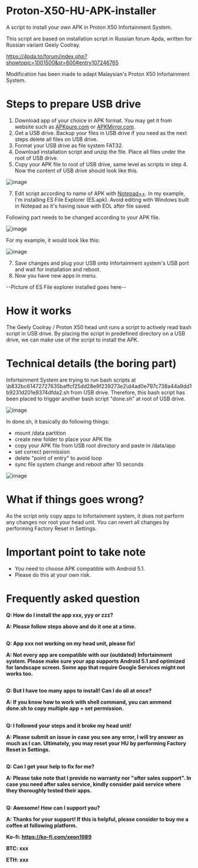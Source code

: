 # Proton-X50-HU-APK-installer
A script to install your own APK in Proton X50 Infortainment System.

This script are based on installation script in Russian forum 4pda, written for Russian variant Geely Coolray. 

https://4pda.to/forum/index.php?showtopic=1001500&st=600#entry107246765

Modification has been made to adapt Malaysian's Proton X50 Infortainment System.

# Steps to prepare USB drive
1. Download app of your choice in APK format. You may get it from website such as [APKpure.com](https://m.apkpure.com/) or [APKMirror.com](https://www.apkmirror.com/). 
2. Get a USB drive. Backup your files in USB drive if you need as the next steps delete all files on USB drive. 
3. Format your USB drive as file system FAT32. 
4. Download installation script and unzip the file. Place all files under the root of USB drive.
5. Copy your APK file to root of USB drive, same level as scripts in step 4. Now the content of USB drive should look like this. 

![image](https://user-images.githubusercontent.com/17538895/172921723-633a95b0-e1a9-4afc-863a-fb2cf6f0aa0c.png)

7. Edit script according to name of APK with [Notepad++](https://notepad-plus-plus.org/downloads/). In my example, I'm installing ES File Explorer (ES.apk). Avoid editing with Windows built in Notepad as it's having issue with EOL after file saved. 

Following part needs to be changed according to your APK file.

![image](https://user-images.githubusercontent.com/17538895/172922338-da687e55-e347-4cac-815f-50401002aa8a.png)

For my example, it would look like this:

![image](https://user-images.githubusercontent.com/17538895/172922529-2c4865e2-7c0e-4778-a545-15108affe0ec.png)

7. Save changes and plug your USB onto Infortainment system's USB port and wait for installation and reboot.
8. Now you have new apps in menu.

--Picture of ES File explorer installed goes here--

# How it works
The Geely Coolray / Proton X50 head unit runs a script to actively read bash script in USB drive. 
By placing the script in predefined directory on a USB drive, we can make use of the script to install the APK. 

# Technical details (the boring part)
Infortainment System are trying to run bash scripts at \b832bc61472727635baffcf25dd28e9f239273e2\d4ad0e797c738a44a9dd1b9231d201e8374dfda2.sh from USB drive.
Therefore, this bash script has been placed to trigger another bash script "done.sh" at root of USB drive. 

![image](https://user-images.githubusercontent.com/17538895/172923228-8c41490f-fde7-44e5-b073-a555e740fdfc.png)

In done.sh, it basically do following things:
- mount /data partition
- create new folder to place your APK file
- copy your APK file from USB root directory and paste in /data/app
- set correct permission
- delete "point of entry" to avoid loop
- sync file system change and reboot after 10 seconds

![image](https://user-images.githubusercontent.com/17538895/172923573-18867149-4902-4a9a-ba6f-9d7f69d5b566.png)

# What if things goes wrong?
As the script only copy apps to Infortainment system, it does not perform any changes nor root your head unit. 
You can revert all changes by performing Factory Reset in Settings. 

# Important point to take note
- You need to choose APK compatible with Android 5.1. 
- Please do this at your own risk.

# Frequently asked question

**Q: How do I install the app xxx, yyy or zzz?**

**A: Please follow steps above and do it one at a time.**
##
**Q: App xxx not working on my head unit, please fix!**

**A: Not every app are compatible with our (outdated) Infortainment system. Please make sure your app supports Android 5.1 and optimized for landscape screen. Some app that require Google Services might not works too.**
##
**Q: But I have too many apps to install! Can I do all at once?**

**A: If you know how to work with shell command, you can ammend done.sh to copy multiple app + set permission.**
##
**Q: I followed your steps and it broke my head unit!**

**A: Please submit an issue in case you see any error, I will try answer as much as I can. Ultimately, you may reset your HU by performing Factory Reset in Settings.**
##
**Q: Can I get your help to fix for me?**

**A: Please take note that I provide no warranty nor "after sales support". In case you need after sales service, kindly consider paid service where they thoroughly tested their apps.**
##
**Q: Awesome! How can I support you?**

**A: Thanks for your support! If this is helpful, please consider to buy me a coffee at following platform.**

**Ko-fi: https://ko-fi.com/xeon1989**

**BTC: xxx**

**ETH: xxx**
##
